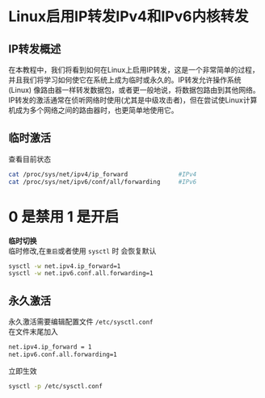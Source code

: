 # Linux启用IP转发IPv4和IPv6内核转发

## IP转发概述

在本教程中，我们将看到如何在Linux上启用IP转发，这是一个非常简单的过程，并且我们将学习如何使它在系统上成为临时或永久的。IP转发允许操作系统(Linux) 像路由器一样转发数据包，或者更一般地说，将数据包路由到其他网络。IP转发的激活通常在侦听网络时使用(尤其是中级攻击者)，但在尝试使Linux计算机成为多个网络之间的路由器时，也更简单地使用它。

## 临时激活

查看目前状态

```sh
cat /proc/sys/net/ipv4/ip_forward              #IPv4
cat /proc/sys/net/ipv6/conf/all/forwarding     #IPv6
```

# 0 是禁用  1 是开启

**临时切换**  
临时修改,在`重启`或者使用 `sysctl` 时 会恢复默认

```sh
sysctl -w net.ipv4.ip_forward=1
sysctl -w net.ipv6.conf.all.forwarding=1
```

## 永久激活

永久激活需要编辑配置文件 `/etc/sysctl.conf`  
在文件末尾加入

```sh
net.ipv4.ip_forward = 1
net.ipv6.conf.all.forwarding=1
```

立即生效

```sh
sysctl -p /etc/sysctl.conf
```